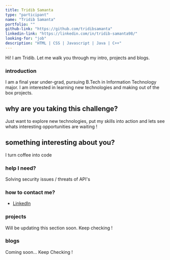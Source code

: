 ```yaml
---
title: Tridib Samanta
type: "participant"
name: "Tridib Samanta"
portfolio: ""
github-link: "https://github.com/tridibsamanta"
linkedin-link: "https://linkedin.com/in/tridib-samanta98/"
looking-for: "job"
description: "HTML | CSS | Javascript | Java | C++"
---
```


Hi! I am Tridib. Let me walk you through my intro, projects and blogs.

### introduction

I am a final year under-grad, pursuing B.Tech in Information Technology major. I am interested in learning new technologies and making out of the box projects.  

## why are you taking this challenge?

Just want to explore new technologies, put my skills into action and lets see whats interesting opportunities are waiting !

## something interesting about you?

I turn coffee into code 

### help I need?

Solving security issues / threats of API's

### how to contact me?

- [LinkedIn](https://www.linkedin.com/in/tridib-samanta98/)

### projects

Will be updating this section soon. Keep checking !


### blogs

Coming soon... Keep Checking !

